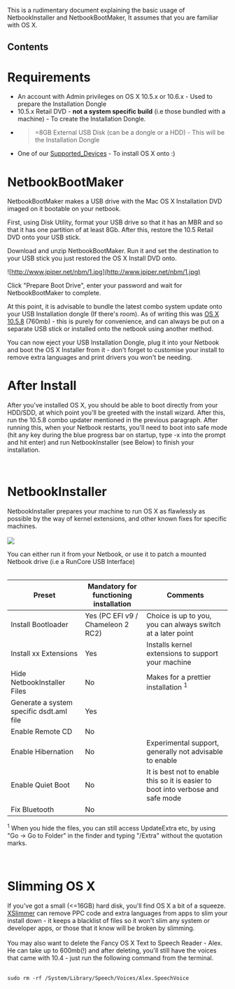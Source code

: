 This is a rudimentary document explaining the basic usage of NetbookInstaller and NetbookBootMaker, It assumes that you are familiar with OS X.

## Contents ##


# Requirements #

  * An account with Admin privileges on OS X 10.5.x or 10.6.x - Used to prepare the Installation Dongle
  * 10.5.x Retail DVD - **not a system specific build** (i.e those bundled with a machine) - To create the Installation Dongle.
  * >=8GB External USB Disk (can be a dongle or a HDD) - This will be the Installation Dongle
  * One of our [Supported\_Devices](Supported_Devices.md) - To install OS X onto :)

# NetbookBootMaker #

NetbookBootMaker makes a USB drive with the Mac OS X Installation DVD imaged on it bootable on your netbook.

First, using Disk Utility, format your USB drive so that it has an MBR and so that it has one partition of at least 8Gb. After this, restore the 10.5 Retail DVD onto your USB stick.

Download and unzip NetbookBootMaker. Run it and set the destination to your USB stick you just restored the OS X Install DVD onto.

![http://www.jpiper.net/nbm/1.jpg](http://www.jpiper.net/nbm/1.jpg)

Click "Prepare Boot Drive", enter your password and wait for NetbookBootMaker to complete.

At this point, it is advisable to bundle the latest combo system update onto your USB Installation dongle (If there's room). As of writing this was [OS X 10.5.8](http://support.apple.com/downloads/Mac_OS_X_10_5_8_Combo_Update) (760mb) - this is purely for convenience, and can always be put on a separate USB stick or installed onto the netbook using another method.

You can now eject your USB Installation Dongle, plug it into your Netbook and boot the OS X Installer from it - don't forget to customise your install to remove extra languages and print drivers you won't be needing.

# After Install #

After you've installed OS X, you should be able to boot directly from your HDD/SDD, at which point you'll be greeted with the install wizard. After this, run the 10.5.8 combo updater mentioned in the previous paragraph. After running this, when your Netbook restarts, you'll need to boot into safe mode (hit any key during the blue progress bar on startup, type -x into the prompt and hit enter) and run NetbookInstaller (see Below) to finish your installation.

<br>
<h1>NetbookInstaller</h1>

NetbookInstaller prepares your machine to run OS X as flawlessly as possible by the way of kernel extensions, and other known fixes for specific machines.<br>
<br>
<img src='http://www.jpiper.net/nbm/2.jpg' />

You can either run it from your Netbook, or use it to patch a mounted Netbook drive (i.e a RunCore USB Interface)<br>
<br>
<table><thead><th> <b>Preset</b> </th><th> <b>Mandatory for functioning installation</b> </th><th> <b>Comments</b> </th></thead><tbody>
<tr><td> Install Bootloader </td><td> Yes (PC EFI v9 / Chameleon 2 RC2) </td><td> Choice is up to you, you can always switch at a later point </td></tr>
<tr><td> Install xx Extensions </td><td> Yes </td><td> Installs kernel extensions to support your machine </td></tr>
<tr><td> Hide NetbookInstaller Files </td><td> No </td><td> Makes for a prettier installation <sup>1</sup> </td></tr>
<tr><td> Generate a system specific dsdt.aml file </td><td> Yes </td><td>  </td></tr>
<tr><td> Enable Remote CD </td><td> No </td><td>  </td></tr>
<tr><td> Enable Hibernation </td><td> No </td><td> Experimental support, generally not advisable to enable </td></tr>
<tr><td> Enable Quiet Boot </td><td> No </td><td> It is best not to enable this so it is easier to boot into verbose and safe mode </td></tr>
<tr><td> Fix Bluetooth </td><td> No </td><td>  </td></tr></tbody></table>

<sup>1</sup> When you hide the files, you can still access UpdateExtra etc, by using  "Go -> Go to Folder" in the finder and typing "/Extra" without the quotation marks.<br>
<br>
<br>
<h1>Slimming OS X</h1>

If you've got a small (<=16GB) hard disk, you'll find OS X a bit of a squeeze. <a href='http://www.xslimmer.com/'>XSlimmer</a> can remove PPC code and extra languages from apps to slim your install down - it keeps a blacklist of files so it won't slim any system or developer apps, or those that it know will be broken by slimming.<br>
<br>
You may also want to delete the Fancy OS X Text to Speech Reader - Alex. He can take up to 600mb(!) and after deleting, you'll still have the voices that came with 10.4 - just run the following command from the terminal.<br>
<br>
<pre><code>sudo rm -rf /System/Library/Speech/Voices/Alex.SpeechVoice<br>
</code></pre>